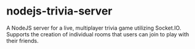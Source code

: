 # nodejs-trivia-server
A NodeJS server for a live, multiplayer trivia game utilizing Socket.IO. Supports the creation of individual rooms that users can join to play with their friends.
